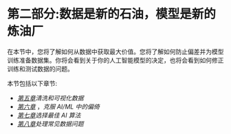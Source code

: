 <title>B16589_Section02_ePub</title> <link href="css/style-JRserifv5.css" rel="stylesheet" type="text/css">

# 第二部分:数据是新的石油，模型是新的炼油厂

在本节中，您将了解如何从数据中获取最大价值。您将了解如何防止偏差并为模型训练准备数据集。你将会看到关于你的人工智能模型的决定，也将会看到如何修正训练和测试数据的问题。

本节包括以下章节:

*   [*第五章*](B16589_05_ePub.xhtml#_idTextAnchor101)*清洗和可视化数据*
*   [*第六章*](B16589_06_ePub.xhtml#_idTextAnchor146) ，*克服 AI/ML 中的偏倚*
*   [*第七章*](B16589_07_ePub.xhtml#_idTextAnchor169)*选择最佳 AI 算法*
*   [*第八章*](B16589_08_ePub.xhtml#_idTextAnchor193)*处理常见数据问题*